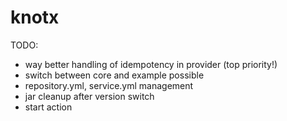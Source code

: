 # knotx

TODO:
* way better handling of idempotency in provider (top priority!)
* switch between core and example possible
* repository.yml, service.yml management
* jar cleanup after version switch
* start action
